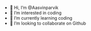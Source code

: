- 👋 Hi, I’m @Aasvinparvik
- 👀 I’m interested in coding
- 🌱 I’m currently learning coding
- 💞️ I’m looking to collaborate on Github

<!---
Aasvinparvik/Aasvinparvik is a ✨ special ✨ repository because its `README.md` (this file) appears on your GitHub profile.
You can click the Preview link to take a look at your changes.
--->
